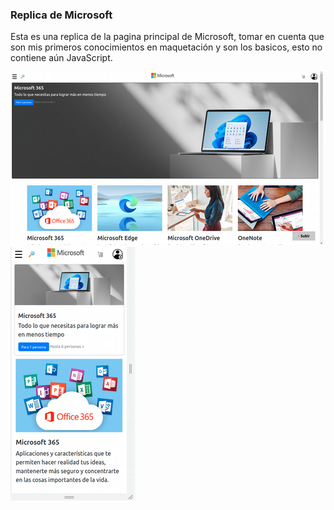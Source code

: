 ### Replica de Microsoft

Esta es una replica de la pagina principal de Microsoft, tomar en cuenta que son mis primeros conocimientos en maquetación y son los basicos, esto no contiene aún JavaScript.

<picture>
    <img alt="Esto es una captura de pantalla de cómo se ve ya la página" src="./Imagenes/captura-pantalla-proyecto.png">
</picture>

<picture>
    <img alt="Esto es una captura de pantalla de cómo se ve ya la página" src="./Imagenes/captura-pantalla2-proyecto.png">
</picture>






